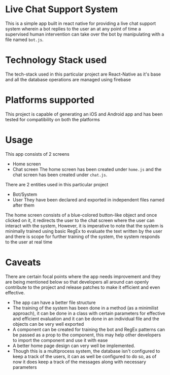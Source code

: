 # Live Chat Support System

This is a simple app built in react native for providing a live chat support system wherein a bot replies to the user an at any point of time a supervised human intervention can take over the bot by manipulating with a file named `bot.js`.

# Technology Stack used

The tech-stack used in this particular project are React-Native as it's base and all the database operations are managed using firebase

# Platforms supported

This project is capable of generating an iOS and Android app and has been tested for compatibility on both the platforms

# Usage

This app consists of 2 screens
  * Home screen
  * Chat screen
 The home screen has been created under `home.js` and the chat screen has been created under `chat.js`.
 
 There are 2 entities used in this particular project
  * Bot/System
  * User
 They have been declared and exported in independent files named after them
 
 The home screen consists of a blue-colored button-like object and once clicked on it, it redirects the user to the chat screen where the user can interact with the system, However, it is imperative to note that the system is minimally trained using basic RegEx to evaluate the text written by the user and there is scope for further training of the system, the system responds to the user at real time
 
 # Caveats
 
 There are certain focal points where the app needs improvement and they are being mentioned below so that developers all around can openly contribute to the project and release patches to make it efficient and even effective.
 
  * The app can have a better file structure
  * The training of the system has been done in a method (as a minimilist approach), it can be done in a class with certain parameters for effective and efficient evaluation and it can be done in an individual file and the objects can be very well exported
  * A component can be created for training the bot and RegEx patterns can be passed as a prop to the component, this may help other developers to import the component and use it with ease
  * A better home page design can very well be implemented.
  * Though this is a multiprocess system, the database isn't configured to keep a track of the users, it can as well be configured to do so, as of now it does keep a track of the messages along with necessary parameters
